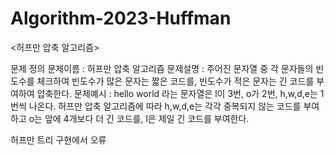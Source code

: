 # Algorithm-2023-Huffman
<허프만 압축 알고리즘>

문제 정의
문제이름 : 허프만 압축 알고리즘
문제설명 : 주어진 문자열 중 각 문자들의 빈도수를 체크하여 빈도수가 많은 문자는 짧은 코드를, 빈도수가 적은 문자는 긴 코드를 부여하여 압축한다.
문제예시 : hello world 라는 문자열은 l이 3번, o가 2번, h,w,d,e는 1번씩 나온다. 허프만 압축 알고리즘에 따라 h,w,d,e는 각각 중복되지 않는 코드를 부여하고 o는 앞에 4개보다 더 긴 코드를, l은 제일 긴 코드를 부여한다.

허프만 트리 구현에서 오류

